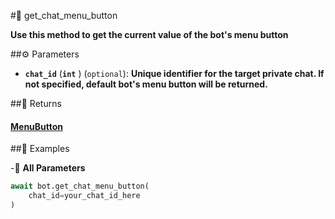 #🔧 get_chat_menu_button

**Use this method to get the current value of the bot's menu button**

##⚙️ Parameters

- **`chat_id`** (**`int`** ) (`optional`): **Unique identifier for the target private chat.
If not specified, default bot's menu button will be returned.**

##📲 Returns

#### [MenuButton](../types/MenuButton.md)

##📀 Examples


-🔋 **All Parameters**

```python
await bot.get_chat_menu_button(
    chat_id=your_chat_id_here
)
```
